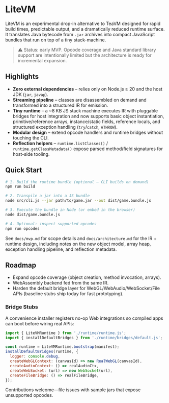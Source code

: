 # LiteVM

LiteVM is an experimental drop-in alternative to TeaVM designed for rapid build times, predictable output, and a dramatically reduced runtime surface. It translates Java bytecode from `.jar` archives into compact JavaScript bundles that run on top of a tiny stack-machine.

> ⚠️ Status: early MVP. Opcode coverage and Java standard library support are intentionally limited but the architecture is ready for incremental expansion.

## Highlights
- **Zero external dependencies** – relies only on Node.js ≥ 20 and the host JDK (`jar`, `javap`).
- **Streaming pipeline** – classes are disassembled on demand and transformed into a structured IR for emission.
- **Tiny runtime** – a ~8 KB JS stack machine executes IR with pluggable bridges for host integration and now supports basic object instantiation, primitive/reference arrays, instance/static fields, reference locals, and structured exception handling (`try`/`catch`, `ATHROW`).
- **Modular design** – extend opcode handlers and runtime bridges without touching the CLI.
- **Reflection helpers** – `runtime.listClasses()` / `runtime.getClassMetadata()` expose parsed method/field signatures for host-side tooling.

## Quick Start
```bash
# 1. Build the runtime bundle (optional – CLI builds on demand)
npm run build

# 2. Transpile a jar into a JS bundle
node src/cli.js --jar path/to/game.jar --out dist/game.bundle.js

# 3. Execute the bundle in Node (or embed in the browser)
node dist/game.bundle.js

# 4. Optional: inspect supported opcodes
npm run opcodes
```

See `docs/mvp.md` for scope details and `docs/architecture.md` for the IR + runtime design, including notes on the new object model, array heap, exception handling pipeline, and reflection metadata.

## Roadmap
- Expand opcode coverage (object creation, method invocation, arrays).
- WebAssembly backend fed from the same IR.
- Harden the default bridge layer for WebGL/WebAudio/WebSocket/File APIs (baseline stubs ship today for fast prototyping).

### Bridge Stubs

A convenience installer registers no-op Web integrations so compiled apps can boot before wiring real APIs:

```js
import { LiteVMRuntime } from './runtime/runtime.js';
import { installDefaultBridges } from './runtime/bridges/default.js';

const runtime = LiteVMRuntime.bootstrap(manifest);
installDefaultBridges(runtime, {
  logger: console.debug,
  createWebGLContext: (canvasId) => new RealWebGL(canvasId),
  createAudioContext: () => realAudioCtx,
  createWebSocket: (url) => new WebSocket(url),
  createFileBridge: () => realFileBridge,
});
```

Contributions welcome—file issues with sample jars that expose unsupported opcodes.

